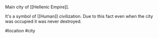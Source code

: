 Main city of [[Hellenic Empire]].

It's a symbol of [[Human]] civilization. Due to this fact even when the city was occupied it was never destroyed.

#location #city 